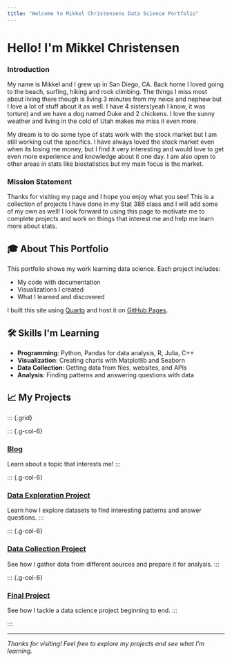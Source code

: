 ```yaml
---
title: "Welcome to Mikkel Christensens Data Science Portfolio"
---
```


# Hello! I'm Mikkel Christensen

### Introduction
My name is Mikkel and I grew up in San Diego, CA. Back home I loved going to the beach, surfing, hiking and rock climbing. The things I miss most about living there though is living 3 minutes from my neice and nephew but I love a lot of stuff about it as well. I have 4 sisters(yeah I know, it was torture) and we have a dog named Duke and 2 chickens. I love the sunny weather and living in the cold of Utah makes me miss it even more. 

My dream is to do some type of stats work with the stock market but I am still working out the specifics. I have always loved the stock market even when its losing me money, but I find it very interesting and would love to get even more experience and knowledge about it one day. I am also open to other areas in stats like biostatistics but my main focus is the market.

### Mission Statement
Thanks for visiting my page and I hope you enjoy what you see! This is a collection of projects I have done in my Stat 386 class and I will add some of my own as well! I look forward to using this page to motivate me to complete projects and work on things that interest me and help me learn more about stats.

## 🎓 About This Portfolio

This portfolio shows my work learning data science. Each project includes:

- My code with documentation
- Visualizations I created
- What I learned and discovered

I built this site using [Quarto](https://quarto.org/) and host it on [GitHub Pages](https://pages.github.com/).

## 🛠️ Skills I'm Learning

- **Programming**: Python, Pandas for data analysis, R, Julia, C++
- **Visualization**: Creating charts with Matplotlib and Seaborn
- **Data Collection**: Getting data from files, websites, and APIs
- **Analysis**: Finding patterns and answering questions with data

## 📈 My Projects

::: {.grid}

::: {.g-col-6}
### [Blog](projects/blog.qmd)
Learn about a topic that interests me!
:::

::: {.g-col-6}
### [Data Exploration Project](projects/eda.qmd)
Learn how I explore datasets to find interesting patterns and answer questions.
:::

::: {.g-col-6}
### [Data Collection Project](projects/data-acquisition.qmd)
See how I gather data from different sources and prepare it for analysis.
:::

::: {.g-col-6}
### [Final Project](projects/final-project.qmd)
See how I tackle a data science project beginning to end.
:::

:::

---

*Thanks for visiting! Feel free to explore my projects and see what I'm learning.*